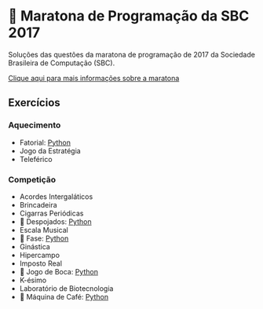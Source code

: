 # :balloon: Maratona de Programação da SBC 2017

Soluções das questões da maratona de programação de 2017 da Sociedade Brasileira de Computação (SBC).

[Clique aqui para mais informações sobre a maratona](http://maratona.ime.usp.br/hist/2017/)

## Exercícios

### Aquecimento

- Fatorial: [Python](../Python/1936.py)
- Jogo da Estratégia
- Teleférico

### Competição

- Acordes Intergaláticos
- Brincadeira
- Cigarras Periódicas
- 🎈 Despojados: [Python](../Python/2661.py)
- Escala Musical
- 🎈 Fase: [Python](../Python/2663.py)
- Ginástica
- Hipercampo
- Imposto Real
- 🎈 Jogo de Boca: [Python](../Python/2667.py)
- K-ésimo
- Laboratório de Biotecnologia
- 🎈 Máquina de Café: [Python](../Python/2670.py)
